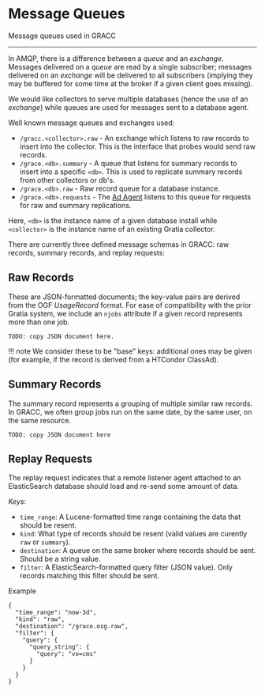 # Message Queues

Message queues used in GRACC

---

In AMQP, there is a difference between a _queue_ and an _exchange_.  Messages delivered on a _queue_ are read by a single subscriber; messages delivered on an _exchange_ will be delivered to all subscribers (implying they may be buffered for some time at the broker if a given client goes missing).

We would like collectors to serve multiple databases (hence the use of an _exchange_) while queues are used for messages sent to a database agent.

Well known message queues and exchanges used:

* `/gracc.<collector>.raw` - An exchange which listens to raw records to insert into the collector.  This is the interface that probes would send raw records.
* `/grace.<db>.summary` - A queue that listens for summary records to insert into a specific `<db>`.  This is used to replicate summary records from other collectors or db's.
* `/grace.<db>.raw` - Raw record queue for a database instance.
* `/grace.<db>.requests` - The [Ad Agent](agent-arch.md) listens to this queue for requests for raw and summary replications.

Here, `<db>` is the instance name of a given database install while `<collector>` is the instance name of an existing Gratia collector.

There are currently three defined message schemas in GRACC: raw records, summary records, and replay requests:

Raw Records
-----------

These are JSON-formatted documents; the key-value pairs are derived from the OGF *UsageRecord* format.  For ease of compatibility with the prior Gratia system, we include an `njobs` attribute if a given record represents more than one job.
```
TODO: copy JSON document here.
```

!!! note
    We consider these to be "base" keys: additional ones may be given (for example, if the record is derived from a HTCondor ClassAd).

Summary Records
---------------

The summary record represents a grouping of multiple similar raw records.  In GRACC, we often group jobs run on the same date, by the same user, on the same resource.
```
TODO: copy JSON document here
```

Replay Requests
---------------

The replay request indicates that a remote listener agent attached to an ElasticSearch database should load and re-send some amount of data.

*Keys*:

* `time_range`: A Lucene-formatted time range containing the data that should be resent.
* `kind`: What type of records should be resent (valid values are curently `raw` or `summary`).
* `destination`: A queue on the same broker where records should be sent.  Should be a string value.
* `filter`: A ElasticSearch-formatted query filter (JSON value).  Only records matching this filter should be sent.

Example
```
{
  "time_range": "now-3d",
  "kind": "raw",
  "destination": "/grace.osg.raw",
  "filter": {
    "query": {
      "query_string": {
        "query": "vo=cms"
      }
    }
  }
}
```

